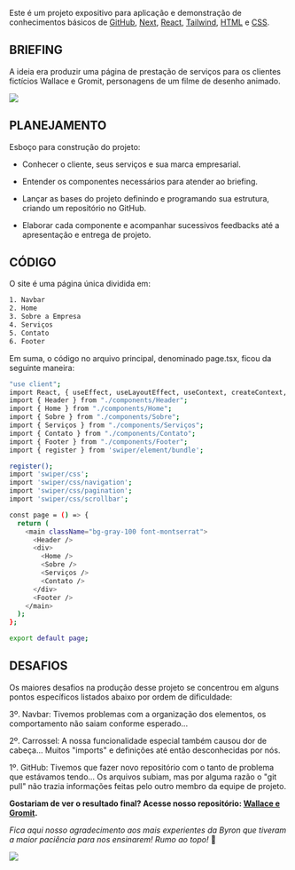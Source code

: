 Este é um projeto expositivo para aplicação e demonstração de conhecimentos básicos de [GitHub](https://github.com/), [Next](https://nextjs.org/), [React](https://react.dev/), [Tailwind](https://tailwindcss.com/), [HTML](https://developer.mozilla.org/pt-BR/docs/Web/HTML) e [CSS](https://developer.mozilla.org/pt-BR/docs/Web/CSS).

## BRIEFING

A ideia era produzir uma página de prestação de serviços para os clientes fictícios Wallace e Gromit, personagens de um filme de desenho animado.

<img src="https://ik.imagekit.io/crtc/New_Folder/homepage.png?updatedAt=1690503959302">

## PLANEJAMENTO

Esboço para construção do projeto:

- Conhecer o cliente, seus serviços e sua marca empresarial.

- Entender os componentes necessários para atender ao briefing.

- Lançar as bases do projeto definindo e programando sua estrutura, criando um repositório no GitHub.

- Elaborar cada componente e acompanhar sucessivos feedbacks até a apresentação e entrega de projeto.

## CÓDIGO

O site é uma página única dividida em:

```bash
1. Navbar
2. Home
3. Sobre a Empresa
4. Serviços
5. Contato
6. Footer
```

Em suma, o código no arquivo principal, denominado page.tsx, ficou da seguinte maneira:

```bash
"use client";
import React, { useEffect, useLayoutEffect, useContext, createContext, forwardRef, useState, useRef } from "react";
import { Header } from "./components/Header";
import { Home } from "./components/Home";
import { Sobre } from "./components/Sobre";
import { Serviços } from "./components/Serviços";
import { Contato } from "./components/Contato";
import { Footer } from "./components/Footer";
import { register } from 'swiper/element/bundle';

register();
import 'swiper/css';
import 'swiper/css/navigation';
import 'swiper/css/pagination';
import 'swiper/css/scrollbar';

const page = () => {
  return (
    <main className="bg-gray-100 font-montserrat">
      <Header />
      <div>
        <Home />
        <Sobre />
        <Serviços />
        <Contato />
      </div>
      <Footer />
    </main>
  );
};

export default page;
```

## DESAFIOS

Os maiores desafios na produção desse projeto se concentrou em alguns pontos específicos listados abaixo por ordem de dificuldade:

3º. Navbar: Tivemos problemas com a organização dos elementos, os comportamento não saiam conforme esperado...

2º. Carrossel: A nossa funcionalidade especial também causou dor de cabeça... Muitos "imports" e definições até então desconhecidas por nós.

1º. GitHub: Tivemos que fazer novo repositório com o tanto de problema que estávamos tendo... Os arquivos subiam, mas por alguma razão o "git pull" não trazia informações feitas pelo outro membro da equipe de projeto.

**Gostariam de ver o resultado final? Acesse nosso repositório:
[Wallace e Gromit](https://github.com/CarolinaRTC/WG.git).**

_Fica aqui nosso agradecimento aos mais experientes da Byron que tiveram a maior paciência para nos ensinarem! Rumo ao topo!_ 💙

<img src="https://ik.imagekit.io/crtc/New_Folder/WGterno.png?updatedAt=1690505592147">
